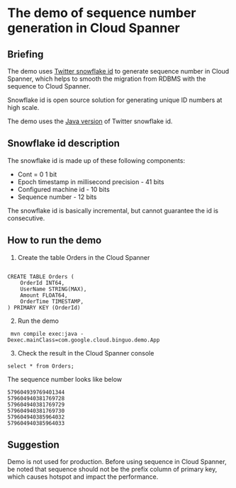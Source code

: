 # The demo of sequence number generation in Cloud Spanner

## Briefing

The demo uses [Twitter snowflake id](https://github.com/twitter-archive/snowflake/tree/snowflake-2010) to generate sequence number in Cloud Spanner, which helps to smooth the migration from RDBMS with the sequence to Cloud Spanner.

Snowflake id is open source solution for generating unique ID numbers at high scale.

The demo uses the [Java version](https://github.com/downgoon/snowflake) of Twitter snowflake id.

## Snowflake id description

The snowflake id is made up of these following components:

+ Cont = 0 1 bit
+ Epoch timestamp in millisecond precision - 41 bits
+ Configured machine id - 10 bits
+ Sequence number - 12 bits

The snowflake id is basically incremental, but cannot guarantee the id is consecutive. 

## How to run the demo

1. Create the table Orders in the Cloud Spanner

```aidl

CREATE TABLE Orders (
    OrderId INT64,
    UserName STRING(MAX),
    Amount FLOAT64,
    OrderTime TIMESTAMP,
) PRIMARY KEY (OrderId)
```
2. Run the demo

```aidl
 mvn compile exec:java -Dexec.mainClass=com.google.cloud.binguo.demo.App
```

3. Check the result in the Cloud Spanner console
```aidl
select * from Orders;
```

The sequence number looks like below
```aidl
579604939769401344
579604940381769728
579604940381769729
579604940381769730
579604940385964032
579604940385964033
```
## Suggestion

Demo is not used for production. Before using sequence in Cloud Spanner, be noted that sequence should not be the prefix column of primary key, which causes hotspot and impact the performance.
